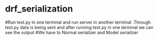 # drf_serialization



#Run test.py in one terminal and run server in another terminal .Through test.py data is being sent and after running test.py in one terminal we can see the output
#We have to Normal serializer and Model serializer

